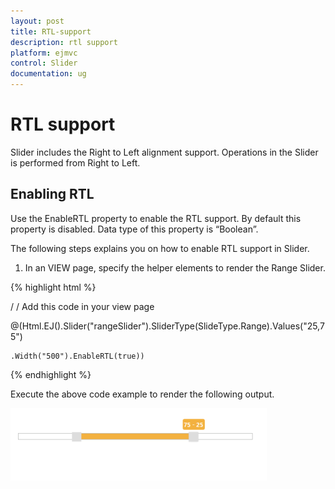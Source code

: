 ```yaml
---
layout: post
title: RTL-support
description: rtl support
platform: ejmvc
control: Slider
documentation: ug
---
```


# RTL support

Slider includes the Right to Left alignment support. Operations in the Slider is performed from Right to Left.

## Enabling RTL

Use the EnableRTL property to enable the RTL support. By default this property is disabled. Data type of this property is “Boolean”.

The following steps explains you on how to enable RTL support in Slider.

1. In an VIEW page, specify the helper elements to render the Range Slider.



{% highlight html %}

/ / Add this code in your view page

   @(Html.EJ().Slider("rangeSlider").SliderType(SlideType.Range).Values("25,75")

    .Width("500").EnableRTL(true))


{% endhighlight %}


Execute the above code example to render the following output.


![C:/Users/Gopal Lakshmanan/Desktop/s3.PNG](RTL-support_images/RTL-support_img1.png)



